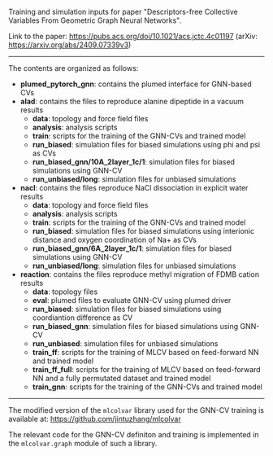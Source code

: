Training and simulation inputs for paper "Descriptors-free Collective Variables From Geometric Graph Neural Networks".

Link to the paper: https://pubs.acs.org/doi/10.1021/acs.jctc.4c01197 (arXiv: https://arxiv.org/abs/2409.07339v3)

---

The contents are organized as follows:
- **plumed_pytorch_gnn**: contains the plumed interface for GNN-based CVs
- **alad**: contains the files to reproduce alanine dipeptide in a vacuum results
    - **data**: topology and force field files
    - **analysis**: analysis scripts
    - **train**: scripts for the training of the GNN-CVs and trained model
    - **run_biased**: simulation files for biased simulations using phi and psi as CVs
    - **run_biased_gnn/10A_2layer_1c/1**: simulation files for biased simulations using GNN-CV
    - **run_unbiased/long**: simulation files for unbiased simulations
- **nacl**: contains the files reproduce NaCl dissociation in explicit water results
    - **data**: topology and force field files
    - **analysis**: analysis scripts
    - **train**: scripts for the training of the GNN-CVs and trained model
    - **run_biased**: simulation files for biased simulations using interionic distance and oxygen coordination of Na+ as CVs
    - **run_biased_gnn/6A_2layer_1c/1**: simulation files for biased simulations using GNN-CV
    - **run_unbiased/long**: simulation files for unbiased simulations
- **reaction**: contains the files reproduce methyl migration of FDMB cation results
    - **data**: topology files
    - **eval**: plumed files to evaluate GNN-CV using plumed driver
    - **run_biased**: simulation files for biased simulations using coordiantion difference as CV
    - **run_biased_gnn**: simulation files for biased simulations using GNN-CV
    - **run_unbiased**: simulation files for unbiased simulations
    - **train_ff**: scripts for the training of MLCV based on feed-forward NN and trained model
    - **train_ff_full**: scripts for the training of MLCV based on feed-forward NN and a fully permutated dataset and trained model
    - **train_gnn**: scripts for the training of the GNN-CVs and trained model

---

The modified version of the `mlcolvar` library used for the GNN-CV training is available at: https://github.com/jintuzhang/mlcolvar

The relevant code for the GNN-CV definiton and training is implemented in the `mlcolvar.graph` module of such a library.
